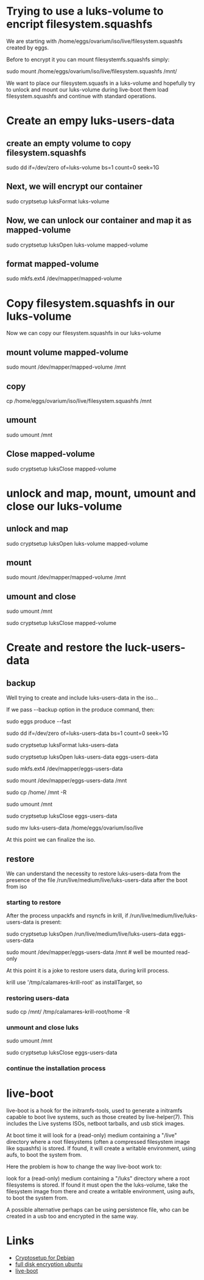 # Trying to use a luks-volume to encript filesystem.squashfs

We are starting with /home/eggs/ovarium/iso/live/filesystem.squashfs created by eggs.

Before to encrypt it you can mount filesystemfs.squashfs simply:

 sudo mount /home/eggs/ovarium/iso/live/filesystem.squashfs /mnt/

We want to place our filesystem.squasfs in a luks-volume and hopefully try to unlock and mount our luks-volume during live-boot them load filesystem.squashfs and continue with standard operations.

# Create an empy luks-users-data

## create an empty volume to copy filesystem.squashfs
 sudo dd if=/dev/zero of=luks-volume bs=1 count=0 seek=1G

## Next, we will encrypt our container
 sudo cryptsetup luksFormat luks-volume

## Now, we can unlock our container and map it as mapped-volume
 sudo cryptsetup luksOpen luks-volume mapped-volume

## format mapped-volume
 sudo mkfs.ext4 /dev/mapper/mapped-volume


# Copy filesystem.squashfs in our luks-volume
Now we can copy our filesystem.squashfs in our luks-volume

## mount volume mapped-volume
 sudo mount /dev/mapper/mapped-volume /mnt

## copy 
 cp /home/eggs/ovarium/iso/live/filesystem.squashfs /mnt

## umount
 sudo umount /mnt

## Close mapped-volume
 sudo cryptsetup luksClose mapped-volume

# unlock and map, mount, umount and close our luks-volume

## unlock and map 
 sudo cryptsetup luksOpen luks-volume mapped-volume

## mount 
 sudo mount /dev/mapper/mapped-volume /mnt

## umount and close

 sudo umount /mnt

 sudo cryptsetup luksClose mapped-volume

# Create and restore the luck-users-data

## backup

Well trying to create and include luks-users-data in the iso...

If we pass --backup option in the produce command, then:

 sudo eggs produce --fast

 sudo dd if=/dev/zero of=luks-users-data bs=1 count=0 seek=1G

 sudo cryptsetup luksFormat luks-users-data

 sudo cryptsetup luksOpen luks-users-data eggs-users-data

 sudo mkfs.ext4 /dev/mapper/eggs-users-data

 sudo mount /dev/mapper/eggs-users-data /mnt

 sudo cp /home/ /mnt -R

 sudo umount /mnt

 sudo cryptsetup luksClose eggs-users-data

 sudo mv luks-users-data /home/eggs/ovarium/iso/live

At this point we can finalize the iso.

## restore

We can understand the necessity to restore luks-users-data from the presence of the file
/run/live/medium/live/luks-users-data after the boot from iso

### starting to restore
After the process unpackfs and rsyncfs in krill, if /run/live/medium/live/luks-users-data 
is present:

 sudo cryptsetup luksOpen /run/live/medium/live/luks-users-data eggs-users-data

 sudo mount /dev/mapper/eggs-users-data /mnt # well be mounted read-only

At this point it is a joke to restore users data, during krill process.

krill use '/tmp/calamares-krill-root' as installTarget, so

### restoring users-data
 sudo cp /mnt/ /tmp/calamares-krill-root/home -R

### unmount and close luks
 sudo umount /mnt

 sudo cryptsetup luksClose eggs-users-data

### continue the installation process


# live-boot

live-boot is a hook for the initramfs-tools, used to generate a initramfs capable to boot live systems, such as those created by live-helper(7). This includes the Live systems ISOs, netboot tarballs, and usb stick images.

At boot time it will look for a (read-only) medium containing a "/live" directory where a root filesystems (often a compressed filesystem image like squashfs) is stored. If found, it will create a writable environment, using aufs, to boot the system from.

Here the problem is how to change the way live-boot work to:

look for a  (read-only) medium containing a "/luks" directory where a root filesystems is stored. If found it must open the the luks-volume, take the filesystem image from there and create a writable environment, using aufs, to boot the system from.

A possible alternative perhaps can be using persistence file, who can be created in a usb too and encrypted in the same way.

# Links

* [Cryptosetup for Debian](https://cryptsetup-team.pages.debian.net/cryptsetup/)
* [full disk encryption ubuntu](https://help.ubuntu.com/community/Full_Disk_Encryption_Howto_2019)
* [live-boot](https://manpages.debian.org/unstable/live-boot-doc/live-boot.7.en.html)
